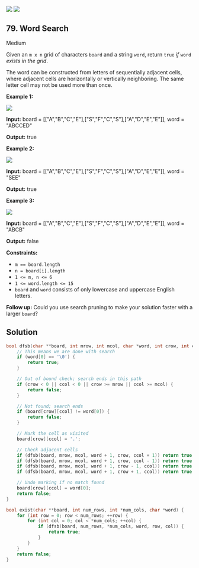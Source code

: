 [![](https://img.shields.io/github/stars/javadev/LeetCode-in-All?label=Stars&style=flat-square)](https://github.com/javadev/LeetCode-in-All)
[![](https://img.shields.io/github/forks/javadev/LeetCode-in-All?label=Fork%20me%20on%20GitHub%20&style=flat-square)](https://github.com/javadev/LeetCode-in-All/fork)

## 79\. Word Search

Medium

Given an `m x n` grid of characters `board` and a string `word`, return `true` _if_ `word` _exists in the grid_.

The word can be constructed from letters of sequentially adjacent cells, where adjacent cells are horizontally or vertically neighboring. The same letter cell may not be used more than once.

**Example 1:**

![](https://assets.leetcode.com/uploads/2020/11/04/word2.jpg)

**Input:** board = \[\["A","B","C","E"],["S","F","C","S"],["A","D","E","E"]], word = "ABCCED"

**Output:** true

**Example 2:**

![](https://assets.leetcode.com/uploads/2020/11/04/word-1.jpg)

**Input:** board = \[\["A","B","C","E"],["S","F","C","S"],["A","D","E","E"]], word = "SEE"

**Output:** true

**Example 3:**

![](https://assets.leetcode.com/uploads/2020/10/15/word3.jpg)

**Input:** board = \[\["A","B","C","E"],["S","F","C","S"],["A","D","E","E"]], word = "ABCB"

**Output:** false

**Constraints:**

*   `m == board.length`
*   `n = board[i].length`
*   `1 <= m, n <= 6`
*   `1 <= word.length <= 15`
*   `board` and `word` consists of only lowercase and uppercase English letters.

**Follow up:** Could you use search pruning to make your solution faster with a larger `board`?

## Solution

```c
bool dfsb(char **board, int mrow, int mcol, char *word, int crow, int ccol) {
    // This means we are done with search
    if (word[0] == '\0') {
        return true;
    }

    // Out of bound check; search ends in this path
    if (crow < 0 || ccol < 0 || crow >= mrow || ccol >= mcol) {
        return false;
    }

    // Not found; search ends
    if (board[crow][ccol] != word[0]) {
        return false;
    }

    // Mark the cell as visited
    board[crow][ccol] = '.';

    // Check adjacent cells
    if (dfsb(board, mrow, mcol, word + 1, crow, ccol + 1)) return true; // Right
    if (dfsb(board, mrow, mcol, word + 1, crow, ccol - 1)) return true; // Left
    if (dfsb(board, mrow, mcol, word + 1, crow - 1, ccol)) return true; // Up
    if (dfsb(board, mrow, mcol, word + 1, crow + 1, ccol)) return true; // Down

    // Undo marking if no match found
    board[crow][ccol] = word[0];
    return false;
}

bool exist(char **board, int num_rows, int *num_cols, char *word) {
    for (int row = 0; row < num_rows; ++row) {
        for (int col = 0; col < *num_cols; ++col) {
            if (dfsb(board, num_rows, *num_cols, word, row, col)) {
                return true;
            }
        }
    }
    return false;
}
```